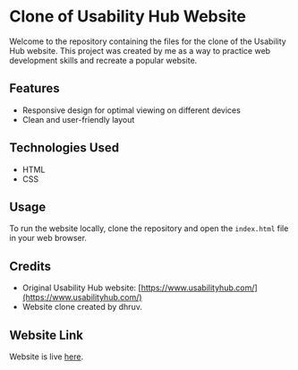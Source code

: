 # Clone of Usability Hub Website

Welcome to the repository containing the files for the clone of the Usability Hub website. This project was created by me as a way to practice web development skills and recreate a popular website.

## Features

- Responsive design for optimal viewing on different devices
- Clean and user-friendly layout

## Technologies Used

- HTML
- CSS

## Usage

To run the website locally, clone the repository and open the `index.html` file in your web browser.

## Credits

- Original Usability Hub website: [https://www.usabilityhub.com/](https://www.usabilityhub.com/)
- Website clone created by dhruv.

## Website Link
Website is live <a href="https://dhruv-yadav-nitj.github.io/Usability-Hub-Clone/">here</a>.
